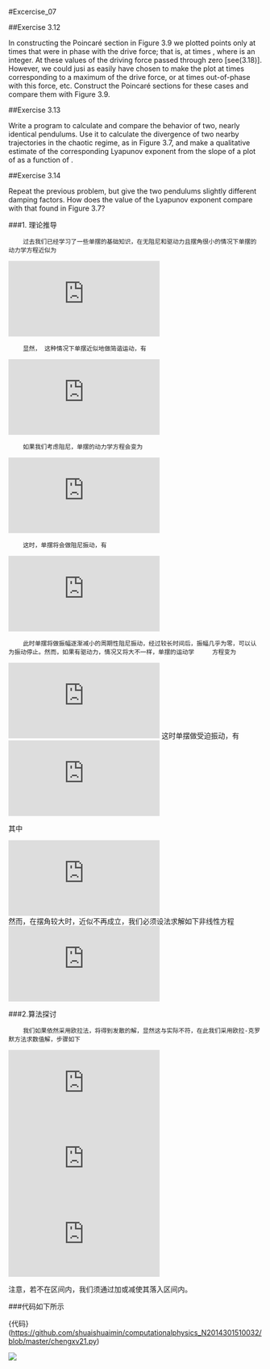 #Excercise_07

##Exercise 3.12

In constructing the Poincaré section in Figure 3.9 we plotted points only at times that were in phase with the drive force; that is, at times , where  is an integer. At these values of  the driving force passed through zero [see(3.18)]. However, we could jusi as easily have chosen to make the plot at times corresponding to a maximum of the drive force, or at times out-of-phase with this force, etc. Construct the Poincaré sections for these cases and compare them with Figure 3.9.

##Exercise 3.13

Write a program to calculate and compare the behavior of two, nearly identical pendulums. Use it to calculate the divergence of two nearby trajectories in the chaotic regime, as in Figure 3.7, and make a qualitative estimate of the corresponding Lyapunov exponent from the slope of a plot of  as a function of  .

##Exercise 3.14

Repeat the previous problem, but give the two pendulums slightly different damping factors. How does the value of the Lyapunov exponent compare with that found in Figure 3.7?

###1. 理论推导

        过去我们已经学习了一些单摆的基础知识，在无阻尼和驱动力且摆角很小的情况下单摆的动力学方程近似为
![](http://latex.codecogs.com/gif.latex?%5Cfrac%7B%5Cmathrm%7Bd%7D%5E2%20%5Ctheta%20%7D%7B%5Cmathrm%7Bd%7D%20t%5E2%7D%3D-%5Cfrac%7Bg%7D%7Bl%7D%5Ccdot%20%5Ctheta)

        显然， 这种情况下单摆近似地做简谐运动，有
        
   ![](http://latex.codecogs.com/gif.latex?%5Ctheta%20%3D%5Ctheta%20o%20sin%28%5COmega%20t&plus;%5Cphi%20%29)

        如果我们考虑阻尼，单摆的动力学方程会变为
  ![](http://latex.codecogs.com/gif.latex?%5Cfrac%7B%5Cmathrm%7Bd%7D%5E2%20%5Ctheta%20%7D%7B%5Cmathrm%7Bd%7D%20t%5E2%7D%3D-%5Cfrac%7Bg%7D%7Bl%7D%5Ctheta%20-q%5Cfrac%7B%5Cmathrm%7Bd%7D%20%5Ctheta%20%7D%7B%5Cmathrm%7Bd%7D%20t%7D)

        这时，单摆将会做阻尼振动，有
  ![](http://latex.codecogs.com/gif.latex?%5Ctheta%20%28t%29%3D%20%7B%5Ctheta%20_%7B0%7D%7D%5Ccdot%20e%5E%7B-%5Cfrac%7Bqt%7D%7B2%7D%7Dsin%28%20%5Csqrt%7B%5COmega%20%5E%7B2%7D-%5Cfrac%7Bq%5E%7B2%7D%7D%7B4%7D%7Dt&plus;%5Cphi%20%29)

        此时单摆将做振幅逐渐减小的周期性阻尼振动，经过较长时间后，振幅几乎为零，可以认为振动停止。然而，如果有驱动力，情况又将大不一样，单摆的运动学     方程变为

![](http://latex.codecogs.com/gif.latex?%5Cfrac%7B%5Cmathrm%7Bd%7D%5E2%20%5Ctheta%20%7D%7B%5Cmathrm%7Bd%7D%20t%5E2%7D%3D-%5Cfrac%7Bg%7D%7Bl%7D%5Ctheta%20-q%5Cfrac%7B%5Cmathrm%7Bd%7D%20%5Ctheta%20%7D%7B%5Cmathrm%7Bd%7D%20t%7D&plus;F_%7BD%7Dsin%28%5COmega%20_%7BD%7Dt%29)
        这时单摆做受迫振动，有<br/>
      ![](http://latex.codecogs.com/gif.latex?%5Ctheta%20%28t%29%3D%5Ctheta%20_%7B0%7Dsin%28%5COmega%20_%7BD%7D&plus;%5Cphi%20%29)         

其中<br/>

  ![](http://latex.codecogs.com/gif.latex?%5Ctheta%20_%7B0%7D%3D%5Cfrac%7BF_%7BD%7D%7D%7B%5Csqrt%7B%28%5COmega%20%5E%7B2%7D-%5COmega%20_%7BD%7D%5E%7B2%7D%29%5E%7B2%7D&plus;q%28%5COmega%20_%7BD%7D%5E%7B2%7D%29%7D%7D)<br/>
        然而，在摆角较大时，近似不再成立，我们必须设法求解如下非线性方程<br/>
![](http://latex.codecogs.com/gif.latex?%5Cfrac%7B%5Cmathrm%7Bd%7D%5E2%20%5Ctheta%20%7D%7B%5Cmathrm%7Bd%7D%20t%5E2%7D%3D-%5Cfrac%7Bg%7D%7Bl%7Dsin%28%5Ctheta%20%29%20-q%5Cfrac%7B%5Cmathrm%7Bd%7D%20%5Ctheta%20%7D%7B%5Cmathrm%7Bd%7D%20t%7D&plus;F_%7BD%7Dsin%28%5COmega%20_%7BD%7Dt%29)<br/>

###2.算法探讨

        我们如果依然采用欧拉法，将得到发散的解，显然这与实际不符，在此我们采用欧拉-克罗默方法求数值解，步骤如下
![](http://latex.codecogs.com/gif.latex?%5Comega%20_%7Bi&plus;1%7D%3D%5Comega%20_%7Bi%7D-%5B%5Cfrac%7Bg%7D%7Bl%7Dsin%5Ctheta%20_%7Bi%7D-q%5Comega%20_%7Bi%7D&plus;F_%7BD%7Dsin%28%5COmega%20_%7BD%7Dt_%7Bi%7D%29%5D%5CDelta%20t)
![](http://latex.codecogs.com/gif.latex?%5Ctheta%20_%7Bi&plus;1%7D%3D%5Ctheta%20_%7Bi%7D&plus;%5Comega%20_%7Bi&plus;1%7D%5CDelta%20t)
![](http://latex.codecogs.com/gif.latex?t_%7Bi&plus;1%7D%3Dt_%7Bi%7D&plus;%5CDelta%20t)

注意，若不在区间内，我们须通过加或减使其落入区间内。

###代码如下所示

{代码}(https://github.com/shuaishuaimin/computationalphysics_N2014301510032/blob/master/chengxv21.py)

![](https://github.com/Damonphysics/computationalphysics_N2014301020007/blob/master/figure_1-2.png?raw=true)

